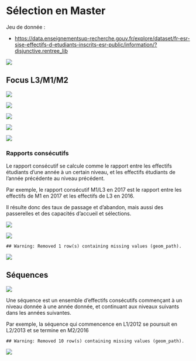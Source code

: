 Sélection en Master
================

Jeu de donnée
    :

  - <https://data.enseignementsup-recherche.gouv.fr/explore/dataset/fr-esr-sise-effectifs-d-etudiants-inscrits-esr-public/information/?disjunctive.rentree_lib>

![](SelectionMaster_files/figure-gfm/global-1.png)<!-- -->

## Focus L3/M1/M2

![](SelectionMaster_files/figure-gfm/L3LPM-1.png)<!-- -->

![](SelectionMaster_files/figure-gfm/L3M.univ-1.png)<!-- -->

![](SelectionMaster_files/figure-gfm/L3M.univ.evol-1.png)<!-- -->

![](SelectionMaster_files/figure-gfm/data.L3M.etiquettes-1.png)<!-- -->

![](SelectionMaster_files/figure-gfm/data.L3M.disc-1.png)<!-- -->

### Rapports consécutifs

Le rapport consécutif se calcule comme le rapport entre les effectifs
étudiants d’une année à un certain niveau, et les effectifs étudiants
de l’année précédente au niveau précédent.

Par exemple, le rapport consécutif M1/L3 en 2017 est le rapport entre
les effectifs de M1 en 2017 et les effectifs de L3 en 2016.

Il résulte donc des taux de passage et d’abandon, mais aussi des
passerelles et des capacités d’accueil et
sélections.

![](SelectionMaster_files/figure-gfm/Rapports.consecutifs-1.png)<!-- -->

![](SelectionMaster_files/figure-gfm/Rapports.consecutifs.udice-1.png)<!-- -->

    ## Warning: Removed 1 row(s) containing missing values (geom_path).

![](SelectionMaster_files/figure-gfm/Rapports.consecutifs.disc-1.png)<!-- -->

## Séquences

![](SelectionMaster_files/figure-gfm/Séquences-1.png)<!-- -->

Une séquence est un ensemble d’effectifs consécutifs commençant à un
niveau donnée à une année donnée, et continuant aux niveaux suivants
dans les années suivantes.

Par exemple, la séquence qui commencence en L1/2012 se poursuit en
L2/2013 et se termine en M2/2016

    ## Warning: Removed 10 row(s) containing missing values (geom_path).

![](SelectionMaster_files/figure-gfm/Séquences.2-1.png)<!-- -->

